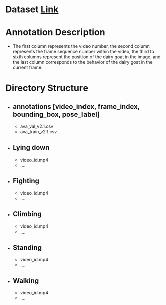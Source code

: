 # Dataset [Link]()
# Annotation Description
- The first column represents the video number, the second column represents the frame sequence number within the video, the third to sixth columns represent the position of the dairy goat in the image, and the last column corresponds to the behavior of the dairy goat in the current frame.
# Directory Structure
- ## annotations [video_index, frame_index, bounding_box, pose_label]
  - ava_val_v2.1.csv
  - ava_train_v2.1.csv
- ## Lying down
  - video_id.mp4
  - ....
- ## Fighting
  - video_id.mp4
  - ....
- ## Climbing
  - video_id.mp4
  - ....
- ## Standing
  - video_id.mp4
  - ....
- ## Walking
  - video_id.mp4
  - ....
